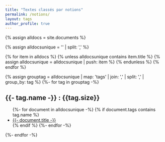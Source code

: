 ```yaml
---
title: "Textes classés par notions"
permalink: /notions/
layout: tags
author_profile: true
---
```


{% assign alldocs = site.documents %}	

{% assign alldocsunique = '' | split: ',' %}

{% for item in alldocs %}
	{% unless alldocsunique contains item.title %}
        {% assign alldocsunique = alldocsunique | push: item %}
    {% endunless %}
{% endfor %}

{% assign grouptag =  alldocsunique | map: 'tags' | join: ','  | split: ','  | group_by: tag %}
{%- for tag in grouptag -%}
<h2>{{- tag.name -}} : {{tag.size}}</h2>
<ul>
	{%- for document in alldocsunique -%}
    	{% if document.tags contains tag.name %}
        	 <li><a href="https://eyssette.github.io/dossiers{{- document.url -}}">{{- document.title -}}</a></li>
		 {% endif %}
    {%- endfor -%}
</ul>
{%- endfor -%}